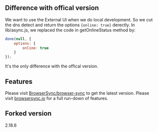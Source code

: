 
## Difference with offical version

We want to use the External UI when we do local development. So we cut the dns detect and return the options `{online: true}` derectly. 
In lib/async.js, we replaced the code in getOnlineStatus method by: 

```js
done(null, {
    options: {
        online: true
    }
});
```

It's the only difference with the offical version.

## Features
Please visit [BrowserSync/browser-sync](https://github.com/BrowserSync/browser-sync) to get the latest version.
Please visit [browsersync.io](http://browsersync.io) for a full run-down of features.

## Forked version

2.18.6
